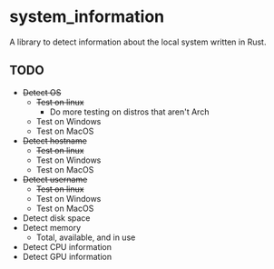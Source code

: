 # system_information #
A library to detect information about the local system written in Rust.


## TODO ##
  * ~~Detect OS~~
    * ~~Test on linux~~
      * Do more testing on distros that aren't Arch
    * Test on Windows
    * Test on MacOS
  * ~~Detect hostname~~
    * ~~Test on linux~~
    * Test on Windows
    * Test on MacOS
  * ~~Detect username~~
    * ~~Test on linux~~
    * Test on Windows
    * Test on MacOS
  * Detect disk space
  * Detect memory
    * Total, available, and in use
  * Detect CPU information
  * Detect GPU information
